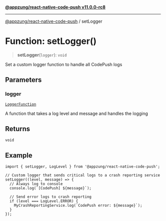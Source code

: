 [**@appzung/react-native-code-push v11.0.0-rc8**](../README.md)

---

[@appzung/react-native-code-push](../README.md) / setLogger

# Function: setLogger()

> **setLogger**(`logger`): `void`

Set a custom logger function to handle all CodePush logs

## Parameters

### logger

[`LoggerFunction`](../type-aliases/LoggerFunction.md)

A function that takes a log level and message and handles the logging

## Returns

`void`

## Example

```
import { setLogger, LogLevel } from '@appzung/react-native-code-push';

// Custom logger that sends critical logs to a crash reporting service
setLogger((level, message) => {
  // Always log to console
  console.log(`[CodePush] ${message}`);

  // Send error logs to crash reporting
  if (level === LogLevel.ERROR) {
    MyCrashReportingService.log(`CodePush error: ${message}`);
  }
});
```
